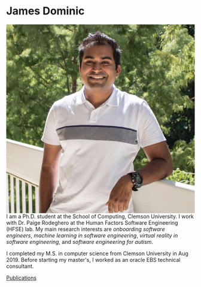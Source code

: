# James Dominic

<img align="left" src="images/domini4.JPG">

I am a Ph.D. student at the School of Computing, Clemson University. I work with Dr. Paige Rodeghero at the Human Factors Software Engineering (HFSE) lab. My main research interests are _onboarding software engineers_, _machine learning in software engineering_, _virtual reality in software engineering_, and _software engineering for autism_.

I completed my M.S. in computer science from Clemson University in Aug 2019. Before starting my master's, I worked as an oracle EBS technical consultant.

[Publications](Publications.md)
